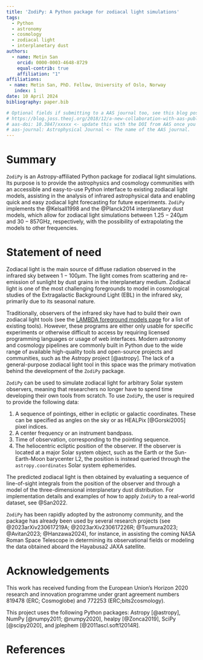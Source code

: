 ```yaml
---
title: 'ZodiPy: A Python package for zodiacal light simulations'
tags:
  - Python
  - astronomy
  - cosmology
  - zodiacal light
  - interplanetary dust
authors:
  - name: Metin San
    orcid: 0000-0003-4648-8729
    equal-contrib: true
    affiliation: "1"
affiliations:
 - name: Metin San, PhD. Fellow, University of Oslo, Norway
   index: 1
date: 10 April 2024
bibliography: paper.bib

# Optional fields if submitting to a AAS journal too, see this blog post:
# https://blog.joss.theoj.org/2018/12/a-new-collaboration-with-aas-publishing
# aas-doi: 10.3847/xxxxx <- update this with the DOI from AAS once you know it.
# aas-journal: Astrophysical Journal <- The name of the AAS journal.
---
```



# Summary
`ZodiPy` is an Astropy-affiliated Python package for zodiacal light simulations. 
Its purpose is to provide the astrophysics and cosmology communities with an 
accessible and easy-to-use Python interface to existing zodiacal light models, 
assisting in the analysis of infrared astrophysical data and enabling quick and easy 
zodiacal light forecasting for future experiments. `ZodiPy` implements the 
@Kelsall1998 and the @Planck2014 interplanetary dust models, which allow for
zodiacal light simulations between $1.25-240\mu$m and $30-857$GHz, respectively, 
with the possibility of extrapolating the models to other frequencies.

# Statement of need
Zodiacal light is the main source of diffuse radiation observed in the infrared 
sky between $1-100\mu$m. The light comes from scattering and re-emission of 
sunlight by dust grains in the interplanetary medium. Zodiacal light is one of the 
most challenging foregrounds to model in cosmological studies of the Extragalactic 
Background Light (EBL) in the infrared sky, primarily due to its seasonal nature. 

Traditionally, observers of the infrared sky have had to build their own zodiacal 
light tools (see the
[LAMBDA foreground models page](https://lambda.gsfc.nasa.gov/product/foreground/fg_models.html) 
for a list of existing tools). However, these programs are either 
only usable for specific experiments or otherwise difficult to access by requiring 
licensed programming languages or usage of web interfaces. Modern astronomy and 
cosmology pipelines are commonly built in Python due to the wide range of available 
high-quality tools and open-source projects and communities, such as the Astropy 
project [@astropy]. The lack of a general-purpose zodiacal light tool in this space 
was the primary motivation behind the development of the `ZodiPy` package.

`ZodiPy` can be used to simulate zodiacal light for arbitrary Solar system observers, 
meaning that researchers no longer have to spend time developing their own tools from 
scratch. To use `ZodiPy`, the user is required to provide the following data: 

1) A sequence of pointings, either in ecliptic or galactic coordinates. These can 
be specified  as angles on the sky or as HEALPix [@Gorski2005] pixel indices.
2) A center frequency or an instrument bandpass.
3) Time of observation, corresponding to the pointing sequence. 
4) The heliocentric ecliptic position of the observer. If the observer is located 
at a major Solar system object, such as the Earth or the Sun-Earth-Moon barycenter 
L2, the position is instead queried through the `astropy.coordinates` Solar system 
ephemerides. 

The predicted zodiacal light is then obtained by evaluating a sequence of 
line-of-sight integrals from the position of the observer and through a 
model of the three-dimensional interplanetary dust distribution. For 
implementation details and examples of how to apply `ZodiPy` to a real-world 
dataset, see @San2022.

`ZodiPy` has been rapidly adopted by the astronomy community, and the package has 
already been used by several research projects (see @2023arXiv230617219A; 
@2023arXiv230617226R; @Tsumura2023; @Avitan2023; @Hanzawa2024), for instance, 
in assisting the coming NASA Roman Space Telescope in determining its observational 
fields or modeling the data obtained aboard the Hayabusa2 JAXA satellite. 

# Acknowledgements
This work has received funding from the European Union’s Horizon 2020 research and 
innovation programme under grant agreement numbers 819478 (ERC; Cosmoglobe) and 
772253 (ERC;bits2cosmology).

This project uses the following Python packages: Astropy [@astropy], NumPy 
[@numpy2011; @numpy2020], healpy [@Zonca2019], SciPy [@scipy2020], and jplephem 
[@2011ascl.soft12014R].

# References